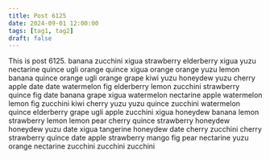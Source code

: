 ```yaml
---
title: Post 6125
date: 2024-09-01 12:00:00
tags: [tag1, tag2]
draft: false
---
```

This is post 6125.
banana
zucchini
xigua
strawberry
elderberry
xigua
yuzu
nectarine
quince
ugli
orange
quince
xigua
orange
orange
yuzu
lemon
banana
quince
orange
ugli
orange
grape
kiwi
yuzu
honeydew
yuzu
cherry
apple
date
date
watermelon
fig
elderberry
lemon
zucchini
strawberry
quince
fig
date
banana
grape
xigua
watermelon
nectarine
apple
watermelon
lemon
fig
zucchini
kiwi
cherry
yuzu
yuzu
quince
zucchini
watermelon
quince
elderberry
grape
ugli
apple
zucchini
xigua
honeydew
banana
lemon
strawberry
lemon
lemon
pear
cherry
quince
strawberry
honeydew
honeydew
yuzu
date
xigua
tangerine
honeydew
date
cherry
zucchini
cherry
strawberry
quince
date
apple
strawberry
mango
fig
pear
nectarine
yuzu
orange
nectarine
zucchini
zucchini
zucchini
